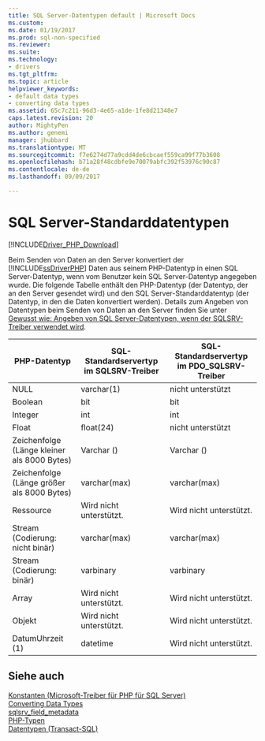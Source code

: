 ```yaml
---
title: SQL Server-Datentypen default | Microsoft Docs
ms.custom: 
ms.date: 01/19/2017
ms.prod: sql-non-specified
ms.reviewer: 
ms.suite: 
ms.technology:
- drivers
ms.tgt_pltfrm: 
ms.topic: article
helpviewer_keywords:
- default data types
- converting data types
ms.assetid: 65c7c211-96d3-4e65-a1de-1fe8d21348e7
caps.latest.revision: 20
author: MightyPen
ms.author: genemi
manager: jhubbard
ms.translationtype: MT
ms.sourcegitcommit: f7e6274d77a9cdd4de6cbcaef559ca99f77b3608
ms.openlocfilehash: b71a28f48cdbfe9e70079abfc392f53976c90c87
ms.contentlocale: de-de
ms.lasthandoff: 09/09/2017

---
```

# <a name="default-sql-server-data-types"></a>SQL Server-Standarddatentypen
[!INCLUDE[Driver_PHP_Download](../../includes/driver_php_download.md)]

Beim Senden von Daten an den Server konvertiert der [!INCLUDE[ssDriverPHP](../../includes/ssdriverphp_md.md)] Daten aus seinem PHP-Datentyp in einen SQL Server-Datentyp, wenn vom Benutzer kein SQL Server-Datentyp angegeben wurde. Die folgende Tabelle enthält den PHP-Datentyp (der Datentyp, der an den Server gesendet wird) und den SQL Server-Standarddatentyp (der Datentyp, in den die Daten konvertiert werden). Details zum Angeben von Datentypen beim Senden von Daten an den Server finden Sie unter [Gewusst wie: Angeben von SQL Server-Datentypen, wenn der SQLSRV-Treiber verwendet wird](../../connect/php/how-to-specify-sql-server-data-types-when-using-the-sqlsrv-driver.md).  
  
|PHP-Datentyp|SQL-Standardservertyp im SQLSRV-Treiber|SQL-Standardservertyp im PDO_SQLSRV-Treiber|  
|-----------------|------------------------------------------------|-----------------------------------------------------|  
|NULL|varchar(1)|nicht unterstützt|  
|Boolean|bit|bit|  
|Integer|int|int|  
|Float|float(24)|nicht unterstützt|  
|Zeichenfolge (Länge kleiner als 8000 Bytes)|Varchar (<string length>)|Varchar (<string length>)|  
|Zeichenfolge (Länge größer als 8000 Bytes)|varchar(max)|varchar(max)|  
|Ressource|Wird nicht unterstützt.|Wird nicht unterstützt.|  
|Stream (Codierung: nicht binär)|varchar(max)|varchar(max)|  
|Stream (Codierung: binär)|varbinary|varbinary|  
|Array|Wird nicht unterstützt.|Wird nicht unterstützt.|  
|Objekt|Wird nicht unterstützt.|Wird nicht unterstützt.|  
|DatumUhrzeit (1)|datetime|Wird nicht unterstützt.|  
  
## <a name="see-also"></a>Siehe auch  
[Konstanten &#40;Microsoft-Treiber für PHP für SQL Server&#41;](../../connect/php/constants-microsoft-drivers-for-php-for-sql-server.md)  
[Converting Data Types](../../connect/php/converting-data-types.md)  
[sqlsrv_field_metadata](../../connect/php/sqlsrv-field-metadata.md)  
[PHP-Typen](http://go.microsoft.com/fwlink/?LinkId=109071)  
[Datentypen (Transact-SQL)](http://go.microsoft.com/fwlink/?LinkId=109068)  
  


